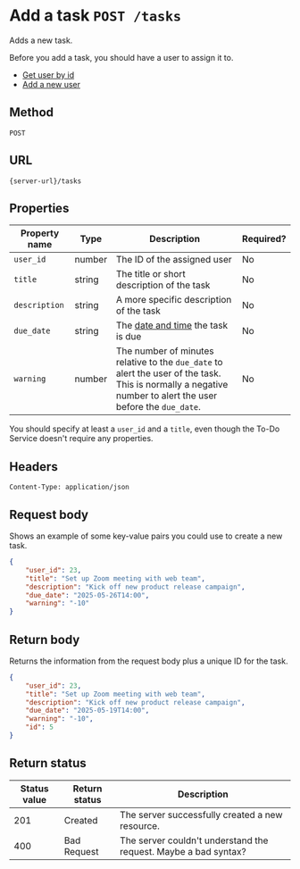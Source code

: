 # Add a task `POST /tasks`

Adds a new task.

Before you add a task, you should have a user to assign it to.

* [Get user by id](./users-get-user-by-id.md)
* [Add a new user](../tutorials/enroll-a-new-user.md)

## Method

`POST`

## URL

`{server-url}/tasks`

## Properties

| Property name | Type   | Description | Required? |
| ------------- | ------ | ----------- | --------- |
| `user_id`     | number | The ID of the assigned user | No |
| `title`       | string | The title or short description of the task | No |
| `description` | string | A more specific description of the task | No |
| `due_date`    | string | The [date and time](https://en.wikipedia.org/wiki/ISO_8601) the task is due | No |
| `warning`     | number | The number of minutes relative to the `due_date` to alert the user of the task. This is normally a negative number to alert the user before the `due_date`. | No |

You should specify at least a `user_id` and a `title`, even though the To-Do Service doesn't require any properties.

## Headers

`Content-Type: application/json`

## Request body

Shows an example of some key-value pairs you could use to create a new task.

```json
{
    "user_id": 23,
    "title": "Set up Zoom meeting with web team",
    "description": "Kick off new product release campaign",
    "due_date": "2025-05-26T14:00",
    "warning": "-10"
}
```

## Return body

Returns the information from the request body plus a unique ID for the task.

```json
{
    "user_id": 23,
    "title": "Set up Zoom meeting with web team",
    "description": "Kick off new product release campaign",
    "due_date": "2025-05-19T14:00",
    "warning": "-10",
    "id": 5
}
```

## Return status

| Status value | Return status | Description |
| ------------ | ------------- | ------------------------------------------------------------ |
| 201          | Created       | The server successfully created a new resource. |
| 400          | Bad Request   | The server couldn't understand the request. Maybe a bad syntax? |
